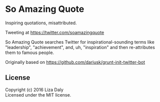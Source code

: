# So Amazing Quote

Inspiring quotations, misattributed.

Tweeting at https://twitter.com/soamazingquote

So Amazing Quote searches Twitter for inspirational-sounding terms like "leadership", "achievement", and, uh, "inspiration" and then re-attributes them to famous people.

Originally based on https://github.com/dariusk/grunt-init-twitter-bot

## License
Copyright (c) 2016 Liza Daly  
Licensed under the MIT license.
